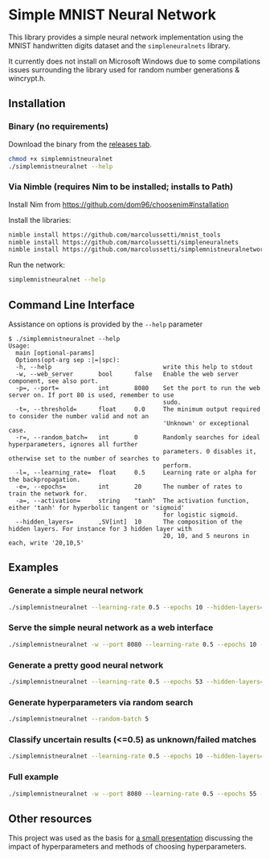 # Simple MNIST Neural Network

This library provides a simple neural network implementation using the MNIST handwritten digits dataset and the `simpleneuralnets` library.

It currently does not install on Microsoft Windows due to some compilations issues surrounding the library used for random number generations & wincrypt.h.

## Installation

### Binary (no requirements)
Download the binary from the [releases tab](https://github.com/marcolussetti/simplemnistneuralnetwork/releases).

```sh
chmod +x simplemnistneuralnet
./simplemnistneuralnet --help
```

### Via Nimble (requires Nim to be installed; installs to Path)
Install Nim from https://github.com/dom96/choosenim#installation

Install the libraries:
```sh
nimble install https://github.com/marcolussetti/mnist_tools
nimble install https://github.com/marcolussetti/simpleneuralnets
nimble install https://github.com/marcolussetti/simplemnistneuralnetwork
```

Run the network:
```sh
simplemnistneuralnet --help
```


## Command Line Interface

Assistance on options is provided by the `--help` parameter

```
$ ./simplemnistneuralnet --help
Usage:
  main [optional-params]
  Options(opt-arg sep :|=|spc):
  -h, --help                               write this help to stdout
  -w, --web_server       bool      false   Enable the web server component, see also port.
  -p=, --port=           int       8080    Set the port to run the web server on. If port 80 is used, remember to use
                                           sudo.
  -t=, --threshold=      float     0.0     The minimum output required to consider the number valid and not an
                                           'Unknown' or exceptional case.
  -r=, --random_batch=   int       0       Randomly searches for ideal hyperparameters, ignores all further
                                           parameters. 0 disables it, otherwise set to the number of searches to
                                           perform.
  -l=, --learning_rate=  float     0.5     Learning rate or alpha for the backpropagation.
  -e=, --epochs=         int       20      The number of rates to train the network for.
  -a=, --activation=     string    "tanh"  The activation function, either 'tanh' for hyperbolic tangent or 'sigmoid'
                                           for logistic sigmoid.
  --hidden_layers=       ,SV[int]  10      The composition of the hidden layers. For instance for 3 hidden layer with
                                           20, 10, and 5 neurons in each, write '20,10,5'
```

## Examples

### Generate a simple neural network
```sh
./simplemnistneuralnet --learning-rate 0.5 --epochs 10 --hidden-layers=20
```

### Serve the simple neural network as a web interface
```sh
./simplemnistneuralnet -w --port 8080 --learning-rate 0.5 --epochs 10 --hidden-layers=20
```

### Generate a pretty good neural network
```sh
./simplemnistneuralnet --learning-rate 0.5 --epochs 53 --hidden-layers=70,85 --activation tanh
```

### Generate hyperparameters via random search
```sh
./simplemnistneuralnet --random-batch 5
```

### Classify uncertain results (<=0.5) as unknown/failed matches
```sh
./simplemnistneuralnet --learning-rate 0.5 --epochs 10 --hidden-layers=20 --threshold 0.5
```

### Full example
```sh
./simplemnistneuralnet -w --port 8080 --learning-rate 0.5 --epochs 55 --hidden-layers=70,85 --activation tanh --threshold 0.5
```

## Other resources
This project was used as the basis for [a small presentation](https://docs.google.com/presentation/d/1kodOk7US9mpDTi0C_ZwaWYhkhHkKlndwLZTWr7INLVI) discussing the impact of hyperparameters and methods of choosing hyperparameters.
